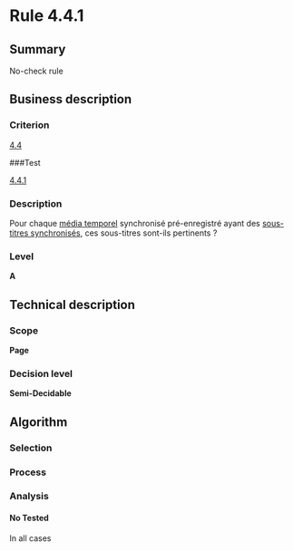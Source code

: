 # Rule 4.4.1

## Summary

No-check rule

## Business description

### Criterion

[4.4](http://references.modernisation.gouv.fr/sites/default/files/RGAA3_RC2-1/referentiel_technique.htm#crit-4-4)

###Test

[4.4.1](http://references.modernisation.gouv.fr/sites/default/files/RGAA3_RC2-1/referentiel_technique.htm#test-4-4-1)

### Description

Pour chaque <a href="http://references.modernisation.gouv.fr/sites/default/files/RGAA3_RC2-1/glossaire.htm#mMediaTemp">m&eacute;dia temporel</a> synchronis&eacute; pr&eacute;-enregistr&eacute; ayant des <a href="http://references.modernisation.gouv.fr/sites/default/files/RGAA3_RC2-1/glossaire.htm#mSsTitreSynchro">sous-titres synchronis&eacute;s</a>, ces sous-titres sont-ils pertinents ?

### Level

**A**

## Technical description

### Scope

**Page**

### Decision level

**Semi-Decidable**

## Algorithm

### Selection

### Process

### Analysis

#### No Tested 

In all cases

